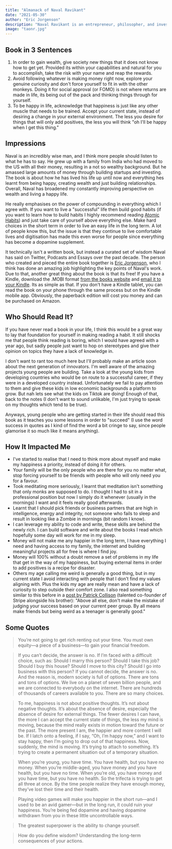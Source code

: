 ```yaml
---
title: "Almanack of Naval Ravikant"
date: "2021-05-30"
author: "Eric Jorgenson"
description: "Naval Ravikant is an entrepreneur, philosopher, and investor who has captivated the world with his principles for building wealth and creating long-term happiness. Through Naval’s own words, you will learn how to walk your own unique path toward a happier, wealthier life."
image: "taonr.jpg"
---
```


## Book in 3 Sentences

1. In order to gain wealth, give society new things that it does not know how to get yet. Provided its within your capabilities and natural for you to accomplish, take the risk with your name and reap the rewards.
2. Avoid following whatever is making money right now, explore your genuine curiosity and don't force yourself to fit in with the other monkeys. Doing it for social approval (or FOMO) is not where returns are made in life, its being out of the pack and thinking things through for yourself.
3. To be happy in life, acknowledge that happiness is just like any other muscle that needs to be trained. Accept your current state, instead of desiring a change in your external environment. The less you desire for things that will only add positives, the less you will think "oh I'll be happy when I get this thing."

## Impressions

Naval is an incredibly wise man, and I think more people should listen to what he has to say. He grew up with a family from India who had moved to the US with all their money, resulting in a not so wealthy background. But he amassed large amounts of money through building startups and investing. The book is about how he has lived his life up until now and everything hes learnt from being happy, creating wealth and just building relationships. Overall, Naval has broadened my constantly improving perspective on wealth and living a happy life.

He really emphasises on the power of compounding in everything which I agree with. If you want to live a "successful" life then build good habits (if you want to learn how to build habits I highly recommend reading [Atomic Habits](/notes/atomic-habits)) and just take care of yourself above everything else. Make hard choices in the short term in order to live an easy life in the long term. A lot of people know this, but the issue is that they continue to live comfortable lives and digitisation has made this even worse for people since everything has become a dopamine supplement.

It technically isn't a written book, but instead a curated set of wisdom Naval has said on Twitter, Podcasts and Essays over the past decade. The person who created and pieced the entire book together is [Eric Jorgenson](https://twitter.com/EricJorgenson), who I think has done an amazing job highlighting the key points of Naval's work. Due to that, another great thing about the book is that its free! If you have a Kindle, download the .MOBI format [from the books website](https://www.navalmanack.com/) and [email it to your Kindle](https://www.amazon.com/gp/sendtokindle/email). Its as simple as that. If you don't have a Kindle tablet, you can read the book on your phone through the same process but on the Kindle mobile app. Obviously, the paperback edition will cost you money and can be purchased on Amazon.

## Who Should Read It?

If you have never read a book in your life, I think this would be a great way to lay that foundation for yourself in making reading a habit. It still shocks me that people think reading is boring, which I would have agreed with a year ago, but sadly people just want to hop on stereotypes and give their opinion on topics they have a lack of knowledge in.

I don't want to rant too much here but I'll probably make an article soon about the next generation of innovators. I'm well aware of the amazing projects young people are building. Take a look at the young kids from developing countries who would be on route to a successful career, if they were in a developed country instead. Unfortunately we fail to pay attention to them and give these kids in low economic backgrounds a platform to grow. But nah lets see what the kids on Tiktok are doing! Enough of that, back to the notes (I don't want to sound unlikable, I'm just trying to speak on my thoughts which tend to be true).

Anyways, young people who are getting started in their life should read this book as it teaches you some lessons in order to "succeed" (I use the word success in quotes as I kind of find the word a bit cringe to say, since people glamorise it so much like it means anything).

## How It Impacted Me

- I've started to realise that I need to think more about myself and make my happiness a priority, instead of doing it for others.
- Your family will be the only people who are there for you no matter what, stop forcing yourself to be friends with people who will only need you for a favour.
- Took meditating more seriously, I learnt that meditation isn't something that only monks are supposed to do. I thought I had to sit in a professional position but now I simply do it whenever (usually in the mornings) I want and it feels really good afterwards.
- Learnt that I should pick friends or business partners that are high in intelligence, energy and integrity, not someone who fails to sleep and result in looking like a Zombie in mornings (bit random I know).
- I can leverage my ability to code and write, these skills are behind the newly rich. I can build software and write about the books I read which hopefully some day will work for me in my sleep.
- Money will not make me any happier in the long term, I have everything I need and having access to my family, the internet and building meaningful projects all for free is where I find joy.
- Money will 100% without a doubt remove a set of problems in my life that get in the way of my happiness, but buying external items in order to add positives is a recipe for disaster.
- Others my age calling me weird is generally a good thing, but in my current state I avoid interacting with people that I don't find my values aligning with. Plus the kids my age are really mean and have a lack of curiosity to step outside their comfort zone. I also read something similar to this before in a [post by Patrick Collison](https://patrickcollison.com/advice) (talented co-founder of Stripe alongside his brother): "Above all else, don't make the mistake of judging your success based on your current peer group. By all means make friends but being weird as a teenager is generally good."

## Some Quotes

> You’re not going to get rich renting out your time. You must own equity—a piece of a business—to gain your financial freedom.

> If you can’t decide, the answer is no. If I’m faced with a difficult choice, such as: Should I marry this person? Should I take this job? Should I buy this house? Should I move to this city? Should I go into business with this person? If you cannot decide, the answer is no. And the reason is, modern society is full of options. There are tons and tons of options. We live on a planet of seven billion people, and we are connected to everybody on the internet. There are hundreds of thousands of careers available to you. There are so many choices.

> To me, happiness is not about positive thoughts. It’s not about negative thoughts. It’s about the absence of desire, especially the absence of desire for external things. The fewer desires I can have, the more I can accept the current state of things, the less my mind is moving, because the mind really exists in motion toward the future or the past. The more present I am, the happier and more content I will be. If I latch onto a feeling, if I say, “Oh, I’m happy now,” and I want to stay happy, then I’m going to drop out of that happiness. Now, suddenly, the mind is moving. It’s trying to attach to something. It’s trying to create a permanent situation out of a temporary situation.

> When you’re young, you have time. You have health, but you have no money. When you’re middle-aged, you have money and you have health, but you have no time. When you’re old, you have money and you have time, but you have no health. So the trifecta is trying to get all three at once. By the time people realize they have enough money, they’ve lost their time and their health.

> Playing video games will make you happier in the short run—and I used to be an avid gamer—but in the long run, it could ruin your happiness. You’re being fed dopamine and having dopamine withdrawn from you in these little uncontrollable ways.

> The greatest superpower is the ability to change yourself.

> How do you define wisdom? Understanding the long-term consequences of your actions.
